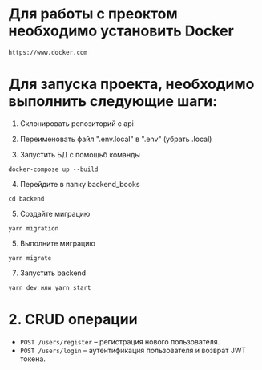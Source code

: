 # Для работы с преоктом необходимо установить Docker

```
https://www.docker.com
```

# Для запуска проекта, необходимо выполнить следующие шаги:

1. Склонировать репозиторий с api

2. Переименовать файл ".env.local" в ".env" (убрать .local)

3. Запустить БД с помощьб команды 
```
docker-compose up --build
```

4. Перейдите в папку backend_books
```
cd backend
```

5. Создайте миграцию
```
yarn migration
```

5. Выполните миграцию
```
yarn migrate
```

7. Запустить backend 
```
yarn dev или yarn start
```

# 2. CRUD операции 

- `POST /users/register` – регистрация нового пользователя.
- `POST /users/login` – аутентификация пользователя и возврат JWT токена.
